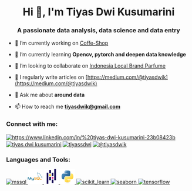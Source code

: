 <h1 align="center">Hi 👋, I'm Tiyas Dwi Kusumarini</h1>
<h3 align="center">A passionate data analysis, data science and data entry</h3>

- 🔭 I’m currently working on [Coffe-Shop](https://github.com/TiyasDwi06/Coffe-Shop.git)

- 🌱 I’m currently learning **Opencv, pytorch and deepen data knowledge**

- 👯 I’m looking to collaborate on [Indonesia Local Brand Parfume](https://github.com/TiyasDwi06/Indonesia-Local-Brand-Parfume.git)

- 📝 I regularly write articles on [https://medium.com/@tiyasdwik](https://medium.com/@tiyasdwik)

- 💬 Ask me about **around data**

- 📫 How to reach me **tiyasdwik@gmail.com**

<h3 align="left">Connect with me:</h3>
<p align="left">
<a href="https://linkedin.com/in/https://www.linkedin.com/in/%20tiyas-dwi-kusumarini-23b08423b" target="blank"><img align="center" src="https://raw.githubusercontent.com/rahuldkjain/github-profile-readme-generator/master/src/images/icons/Social/linked-in-alt.svg" alt="https://www.linkedin.com/in/%20tiyas-dwi-kusumarini-23b08423b" height="30" width="40" /></a>
<a href="https://kaggle.com/tiyas dwi kusumarini" target="blank"><img align="center" src="https://raw.githubusercontent.com/rahuldkjain/github-profile-readme-generator/master/src/images/icons/Social/kaggle.svg" alt="tiyas dwi kusumarini" height="30" width="40" /></a>
<a href="https://instagram.com/tiyassdwi" target="blank"><img align="center" src="https://raw.githubusercontent.com/rahuldkjain/github-profile-readme-generator/master/src/images/icons/Social/instagram.svg" alt="tiyassdwi" height="30" width="40" /></a>
<a href="https://medium.com/@tiyasdwik" target="blank"><img align="center" src="https://raw.githubusercontent.com/rahuldkjain/github-profile-readme-generator/master/src/images/icons/Social/medium.svg" alt="@tiyasdwik" height="30" width="40" /></a>
</p>

<h3 align="left">Languages and Tools:</h3>
<p align="left"> <a href="https://www.microsoft.com/en-us/sql-server" target="_blank" rel="noreferrer"> <img src="https://www.svgrepo.com/show/303229/microsoft-sql-server-logo.svg" alt="mssql" width="40" height="40"/> </a> <a href="https://www.mysql.com/" target="_blank" rel="noreferrer"> <img src="https://raw.githubusercontent.com/devicons/devicon/master/icons/mysql/mysql-original-wordmark.svg" alt="mysql" width="40" height="40"/> </a> <a href="https://pandas.pydata.org/" target="_blank" rel="noreferrer"> <img src="https://raw.githubusercontent.com/devicons/devicon/2ae2a900d2f041da66e950e4d48052658d850630/icons/pandas/pandas-original.svg" alt="pandas" width="40" height="40"/> </a> <a href="https://www.python.org" target="_blank" rel="noreferrer"> <img src="https://raw.githubusercontent.com/devicons/devicon/master/icons/python/python-original.svg" alt="python" width="40" height="40"/> </a> <a href="https://scikit-learn.org/" target="_blank" rel="noreferrer"> <img src="https://upload.wikimedia.org/wikipedia/commons/0/05/Scikit_learn_logo_small.svg" alt="scikit_learn" width="40" height="40"/> </a> <a href="https://seaborn.pydata.org/" target="_blank" rel="noreferrer"> <img src="https://seaborn.pydata.org/_images/logo-mark-lightbg.svg" alt="seaborn" width="40" height="40"/> </a> <a href="https://www.tensorflow.org" target="_blank" rel="noreferrer"> <img src="https://www.vectorlogo.zone/logos/tensorflow/tensorflow-icon.svg" alt="tensorflow" width="40" height="40"/> </a> </p>
